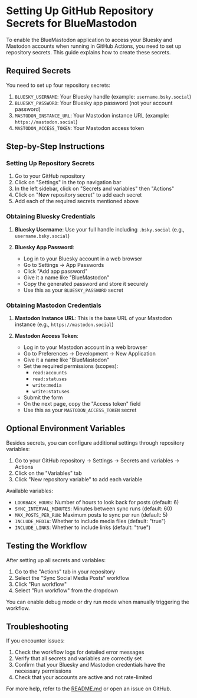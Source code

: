 # Setting Up GitHub Repository Secrets for BlueMastodon

To enable the BlueMastodon application to access your Bluesky and Mastodon
accounts when running in GitHub Actions, you need to set up repository
secrets. This guide explains how to create these secrets.

## Required Secrets

You need to set up four repository secrets:

1. `BLUESKY_USERNAME`: Your Bluesky handle (example: `username.bsky.social`)
2. `BLUESKY_PASSWORD`: Your Bluesky app password (not your account password)
3. `MASTODON_INSTANCE_URL`: Your Mastodon instance URL (example:
   `https://mastodon.social`)
4. `MASTODON_ACCESS_TOKEN`: Your Mastodon access token

## Step-by-Step Instructions

### Setting Up Repository Secrets

1. Go to your GitHub repository
2. Click on "Settings" in the top navigation bar
3. In the left sidebar, click on "Secrets and variables" then "Actions"
4. Click on "New repository secret" to add each secret
5. Add each of the required secrets mentioned above

### Obtaining Bluesky Credentials

1. **Bluesky Username**: Use your full handle including `.bsky.social`
   (e.g., `username.bsky.social`)

2. **Bluesky App Password**:
   - Log in to your Bluesky account in a web browser
   - Go to Settings → App Passwords
   - Click "Add app password"
   - Give it a name like "BlueMastodon"
   - Copy the generated password and store it securely
   - Use this as your `BLUESKY_PASSWORD` secret

### Obtaining Mastodon Credentials

1. **Mastodon Instance URL**: This is the base URL of your Mastodon instance
   (e.g., `https://mastodon.social`)

2. **Mastodon Access Token**:
   - Log in to your Mastodon account in a web browser
   - Go to Preferences → Development → New Application
   - Give it a name like "BlueMastodon"
   - Set the required permissions (scopes):
     - `read:accounts`
     - `read:statuses`
     - `write:media`
     - `write:statuses`
   - Submit the form
   - On the next page, copy the "Access token" field
   - Use this as your `MASTODON_ACCESS_TOKEN` secret

## Optional Environment Variables

Besides secrets, you can configure additional settings through repository
variables:

1. Go to your GitHub repository → Settings → Secrets and variables → Actions
2. Click on the "Variables" tab
3. Click "New repository variable" to add each variable

Available variables:

- `LOOKBACK_HOURS`: Number of hours to look back for posts (default: 6)
- `SYNC_INTERVAL_MINUTES`: Minutes between sync runs (default: 60)
- `MAX_POSTS_PER_RUN`: Maximum posts to sync per run (default: 5)
- `INCLUDE_MEDIA`: Whether to include media files (default: "true")
- `INCLUDE_LINKS`: Whether to include links (default: "true")

## Testing the Workflow

After setting up all secrets and variables:

1. Go to the "Actions" tab in your repository
2. Select the "Sync Social Media Posts" workflow
3. Click "Run workflow"
4. Select "Run workflow" from the dropdown

You can enable debug mode or dry run mode when manually triggering the
workflow.

## Troubleshooting

If you encounter issues:

1. Check the workflow logs for detailed error messages
2. Verify that all secrets and variables are correctly set
3. Confirm that your Bluesky and Mastodon credentials have the necessary
   permissions
4. Check that your accounts are active and not rate-limited

For more help, refer to the [README.md](../README.md) or open an issue on
GitHub.
